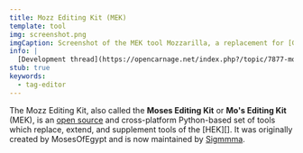 ```yaml
---
title: Mozz Editing Kit (MEK)
template: tool
img: screenshot.png
imgCaption: Screenshot of the MEK tool Mozzarilla, a replacement for [Guerilla][]
info: |
  [Development thread](https://opencarnage.net/index.php?/topic/7877-mozz-editing-kit-mek/)
stub: true
keywords:
  - tag-editor
---
```


The Mozz Editing Kit, also called the **Moses Editing Kit** or **Mo's Editing Kit** (MEK), is an [open source][mek-repo] and cross-platform Python-based set of tools which replace, extend, and supplement tools of the [HEK][]. It was originally created by MosesOfEgypt and is now maintained by [Sigmmma][].

<!-- ## MEK Essentials -->

[mek-repo]: https://github.com/Sigmmma/mek
[sigmmma]: https://github.com/Sigmmma
